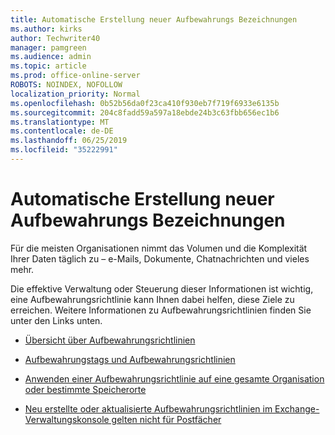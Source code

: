 ```yaml
---
title: Automatische Erstellung neuer Aufbewahrungs Bezeichnungen
ms.author: kirks
author: Techwriter40
manager: pamgreen
ms.audience: admin
ms.topic: article
ms.prod: office-online-server
ROBOTS: NOINDEX, NOFOLLOW
localization_priority: Normal
ms.openlocfilehash: 0b52b56da0f23ca410f930eb7f719f6933e6135b
ms.sourcegitcommit: 204c8fadd59a597a18ebde24b3c63fbb656ec1b6
ms.translationtype: MT
ms.contentlocale: de-DE
ms.lasthandoff: 06/25/2019
ms.locfileid: "35222991"
---
```

# <a name="new-retention-labels-created-automatically"></a>Automatische Erstellung neuer Aufbewahrungs Bezeichnungen

Für die meisten Organisationen nimmt das Volumen und die Komplexität Ihrer Daten täglich zu – e-Mails, Dokumente, Chatnachrichten und vieles mehr.

Die effektive Verwaltung oder Steuerung dieser Informationen ist wichtig, eine Aufbewahrungsrichtlinie kann Ihnen dabei helfen, diese Ziele zu erreichen. Weitere Informationen zu Aufbewahrungsrichtlinien finden Sie unter den Links unten.

- [Übersicht über Aufbewahrungsrichtlinien](https://docs.microsoft.com/office365/securitycompliance/retention-policies)

- [Aufbewahrungstags und Aufbewahrungsrichtlinien](https://docs.microsoft.com/exchange/security-and-compliance/messaging-records-management/retention-tags-and-policies)

- [Anwenden einer Aufbewahrungsrichtlinie auf eine gesamte Organisation oder bestimmte Speicherorte](https://docs.microsoft.com/office365/securitycompliance/retention-policies#applying-a-retention-policy-to-an-entire-organization-or-specific-locations)

- [Neu erstellte oder aktualisierte Aufbewahrungsrichtlinien im Exchange-Verwaltungskonsole gelten nicht für Postfächer](https://docs.microsoft.com/alchemyinsights/retention-policies-in-exchange-admin-center-not-working)

